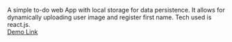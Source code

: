A simple to-do web App with local storage for data persistence. It allows for dynamically uploading user image and register first name. Tech used is react.js.</br>
[Demo Link](https://stbugyeitodos.netlify.app/)

